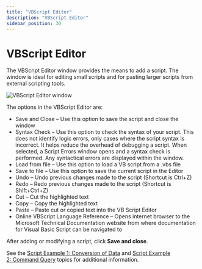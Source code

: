 ```yaml
---
title: "VBScript Editor"
description: "VBScript Editor"
sidebar_position: 30
---
```


# VBScript Editor

The VBScript Editor window provides the means to add a script. The window is ideal for editing small
scripts and for pasting larger scripts from external scripting tools.

![VBScript Editor window](/img/product_docs/accessanalyzer/11.6/admin/datacollector/script/vbscripteditor.webp)

The options in the VBScript Editor are:

- Save and Close – Use this option to save the script and close the window
- Syntax Check – Use this option to check the syntax of your script. This does not identify logic
  errors, only cases where the script syntax is incorrect. It helps reduce the overhead of debugging
  a script. When selected, a Script Errors window opens and a syntax check is performed. Any
  syntactical errors are displayed within the window.
- Load from file – Use this option to load a VB script from a .vbs file
- Save to file – Use this option to save the current script in the Editor
- Undo – Undo previous changes made to the script (Shortcut is Ctrl+Z)
- Redo – Redo previous changes made to the script (Shortcut is Shift+Ctrl+Z)
- Cut – Cut the highlighted text
- Copy – Copy the highlighted text
- Paste – Paste cut or copied text into the VB Script Editor
- Online VBScript Language Reference – Opens internet browser to the Microsoft Technical
  Documentation website from where documentation for Visual Basic Script can be navigated to

After adding or modifying a script, click **Save and close**.

See the
[Script Example 1: Conversion of Data](/docs/accessanalyzer/11.6/admin/datacollector/script/example1.md)
and
[Script Example 2: Command Query](/docs/accessanalyzer/11.6/admin/datacollector/script/example2.md)
topics for additional information.
